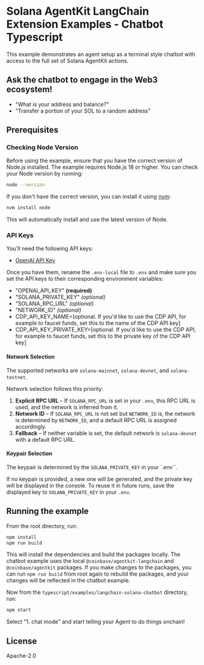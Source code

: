 # Solana AgentKit LangChain Extension Examples - Chatbot Typescript

This example demonstrates an agent setup as a terminal style chatbot with access to the full set of Solana AgentKit actions.

## Ask the chatbot to engage in the Web3 ecosystem!

- "What is your address and balance?"
- "Transfer a portion of your SOL to a random address"

## Prerequisites

### Checking Node Version

Before using the example, ensure that you have the correct version of Node.js installed. The example requires Node.js 18 or higher. You can check your Node version by running:

```bash
node --version
```

If you don't have the correct version, you can install it using [nvm](https://github.com/nvm-sh/nvm):

```bash
nvm install node
```

This will automatically install and use the latest version of Node.

### API Keys

You'll need the following API keys:
- [OpenAI API Key](https://platform.openai.com/docs/quickstart#create-and-export-an-api-key)

Once you have them, rename the `.env-local` file to `.env` and make sure you set the API keys to their corresponding environment variables:

- "OPENAI_API_KEY" **(required)**
- "SOLANA_PRIVATE_KEY" *(optional)*
- "SOLANA_RPC_URL" *(optional)*
- "NETWORK_ID" *(optional)*
- CDP_API_KEY_NAME=[optional. If you'd like to use the CDP API, for example to faucet funds, set this to the name of the CDP API key]
- CDP_API_KEY_PRIVATE_KEY=[optional. If you'd like to use the CDP API, for example to faucet funds, set this to the private key of the CDP API key]


#### Network Selection

The supported networks are `solana-mainnet`, `solana-devnet`, and `solana-testnet`.

Network selection follows this priority:
1. **Explicit RPC URL** – If `SOLANA_RPC_URL` is set in your `.env`, this RPC URL is used, and the network is inferred from it.
2. **Network ID** – If `SOLANA_RPC_URL` is not set but `NETWORK_ID` is, the network is determined by `NETWORK_ID`, and a default RPC URL is assigned accordingly.
3. **Fallback** – If neither variable is set, the default network is `solana-devnet` with a default RPC URL.

#### Keypair Selection

The keypair is determined by the `SOLANA_PRIVATE_KEY` in your `.env``.

If no keypair is provided, a new one will be generated, and the private key will be displayed in the console. To reuse it in future runs, save the displayed key to `SOLANA_PRIVATE_KEY` in your `.env`.

## Running the example

From the root directory, run:

```bash
npm install
npm run build
```

This will install the dependencies and build the packages locally. The chatbot example uses the local `@coinbase/agentkit-langchain` and `@coinbase/agentkit` packages. If you make changes to the packages, you can run `npm run build` from root again to rebuild the packages, and your changes will be reflected in the chatbot example.

Now from the `typescript/examples/langchain-solana-chatbot` directory, run:

```bash
npm start
```

Select "1. chat mode" and start telling your Agent to do things onchain!

## License

Apache-2.0
